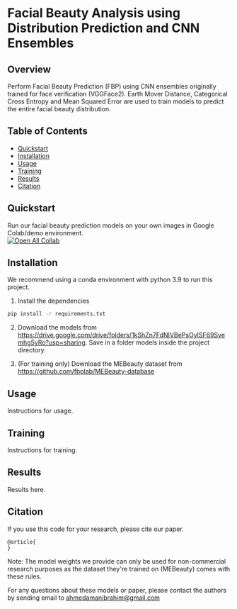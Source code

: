 # Facial Beauty Analysis using Distribution Prediction and CNN Ensembles

## Overview

Perform Facial Beauty Prediction (FBP) using CNN ensembles originally trained for face verification (VGGFace2). Earth Mover Distance, Categorical Cross Entropy and Mean Squared Error are used to train models to predict the entire facial beauty distribution.

## Table of Contents

- [Quickstart](#quickstart)
- [Installation](#installation)
- [Usage](#usage)
- [Training](#models)
- [Results](#results)
- [Citation](#citation)

## Quickstart

Run our facial beauty prediction models on your own images in Google Colab/demo environment.<br>
[![Open All Collab](https://colab.research.google.com/assets/colab-badge.svg)](https://colab.research.google.com/drive/1Gz3fI285fzeG6fUlDw8bv9PgSyhpGnA1?usp=sharing)

## Installation

We recommend using a conda environment with python 3.9 to run this project.

1. Install the dependencies
```bash
pip install -r requirements.txt
```

2. Download the models from https://drive.google.com/drive/folders/1kShZn7FdNIVBePsOylSF69Svemhg5yRo?usp=sharing. Save in a folder models inside the project directory.

3. (For training only) Download the MEBeauty dataset from https://github.com/fbplab/MEBeauty-database

## Usage

Instructions for usage.

## Training

Instructions for training.

## Results

Results here.

## Citation

If you use this code for your research, please cite our paper.
```
@article{
}
```

Note: The model weights we provide can only be used for non-commercial research purposes as the dataset they're trained on (MEBeauty) comes with these rules.

For any questions about these models or paper, please contact the authors by sending email to ahmedamanibrahim@gmail.com